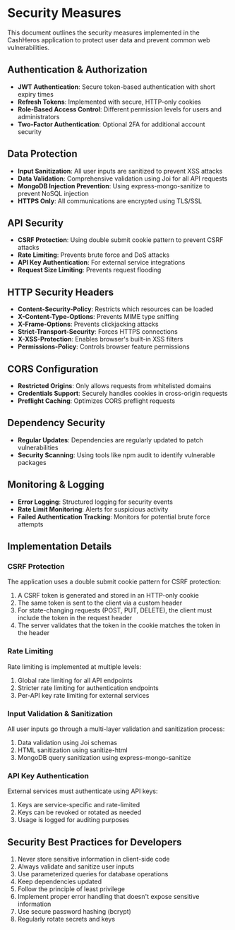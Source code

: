 # Security Measures

This document outlines the security measures implemented in the CashHeros application to protect user data and prevent common web vulnerabilities.

## Authentication & Authorization

- **JWT Authentication**: Secure token-based authentication with short expiry times
- **Refresh Tokens**: Implemented with secure, HTTP-only cookies
- **Role-Based Access Control**: Different permission levels for users and administrators
- **Two-Factor Authentication**: Optional 2FA for additional account security

## Data Protection

- **Input Sanitization**: All user inputs are sanitized to prevent XSS attacks
- **Data Validation**: Comprehensive validation using Joi for all API requests
- **MongoDB Injection Prevention**: Using express-mongo-sanitize to prevent NoSQL injection
- **HTTPS Only**: All communications are encrypted using TLS/SSL

## API Security

- **CSRF Protection**: Using double submit cookie pattern to prevent CSRF attacks
- **Rate Limiting**: Prevents brute force and DoS attacks
- **API Key Authentication**: For external service integrations
- **Request Size Limiting**: Prevents request flooding

## HTTP Security Headers

- **Content-Security-Policy**: Restricts which resources can be loaded
- **X-Content-Type-Options**: Prevents MIME type sniffing
- **X-Frame-Options**: Prevents clickjacking attacks
- **Strict-Transport-Security**: Forces HTTPS connections
- **X-XSS-Protection**: Enables browser's built-in XSS filters
- **Permissions-Policy**: Controls browser feature permissions

## CORS Configuration

- **Restricted Origins**: Only allows requests from whitelisted domains
- **Credentials Support**: Securely handles cookies in cross-origin requests
- **Preflight Caching**: Optimizes CORS preflight requests

## Dependency Security

- **Regular Updates**: Dependencies are regularly updated to patch vulnerabilities
- **Security Scanning**: Using tools like npm audit to identify vulnerable packages

## Monitoring & Logging

- **Error Logging**: Structured logging for security events
- **Rate Limit Monitoring**: Alerts for suspicious activity
- **Failed Authentication Tracking**: Monitors for potential brute force attempts

## Implementation Details

### CSRF Protection

The application uses a double submit cookie pattern for CSRF protection:

1. A CSRF token is generated and stored in an HTTP-only cookie
2. The same token is sent to the client via a custom header
3. For state-changing requests (POST, PUT, DELETE), the client must include the token in the request header
4. The server validates that the token in the cookie matches the token in the header

### Rate Limiting

Rate limiting is implemented at multiple levels:

1. Global rate limiting for all API endpoints
2. Stricter rate limiting for authentication endpoints
3. Per-API key rate limiting for external services

### Input Validation & Sanitization

All user inputs go through a multi-layer validation and sanitization process:

1. Data validation using Joi schemas
2. HTML sanitization using sanitize-html
3. MongoDB query sanitization using express-mongo-sanitize

### API Key Authentication

External services must authenticate using API keys:

1. Keys are service-specific and rate-limited
2. Keys can be revoked or rotated as needed
3. Usage is logged for auditing purposes

## Security Best Practices for Developers

1. Never store sensitive information in client-side code
2. Always validate and sanitize user inputs
3. Use parameterized queries for database operations
4. Keep dependencies updated
5. Follow the principle of least privilege
6. Implement proper error handling that doesn't expose sensitive information
7. Use secure password hashing (bcrypt)
8. Regularly rotate secrets and keys
